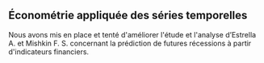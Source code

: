 ## Économétrie appliquée des séries temporelles 

Nous avons mis en place et tenté d'améliorer l'étude et l'analyse d’Estrella A. et Mishkin F. S. concernant la prédiction de futures récessions à partir d'indicateurs financiers. 
